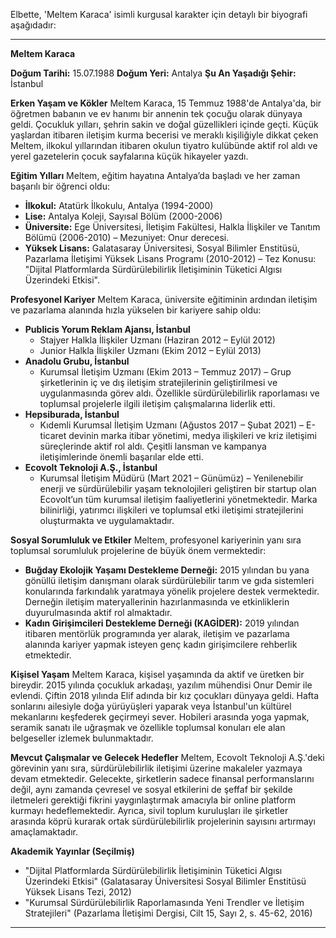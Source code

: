 Elbette, 'Meltem Karaca' isimli kurgusal karakter için detaylı bir biyografi aşağıdadır:

---

**Meltem Karaca**

**Doğum Tarihi:** 15.07.1988
**Doğum Yeri:** Antalya
**Şu An Yaşadığı Şehir:** İstanbul

**Erken Yaşam ve Kökler**
Meltem Karaca, 15 Temmuz 1988'de Antalya'da, bir öğretmen babanın ve ev hanımı bir annenin tek çocuğu olarak dünyaya geldi. Çocukluk yılları, şehrin sakin ve doğal güzellikleri içinde geçti. Küçük yaşlardan itibaren iletişim kurma becerisi ve meraklı kişiliğiyle dikkat çeken Meltem, ilkokul yıllarından itibaren okulun tiyatro kulübünde aktif rol aldı ve yerel gazetelerin çocuk sayfalarına küçük hikayeler yazdı.

**Eğitim Yılları**
Meltem, eğitim hayatına Antalya’da başladı ve her zaman başarılı bir öğrenci oldu:
*   **İlkokul:** Atatürk İlkokulu, Antalya (1994-2000)
*   **Lise:** Antalya Koleji, Sayısal Bölüm (2000-2006)
*   **Üniversite:** Ege Üniversitesi, İletişim Fakültesi, Halkla İlişkiler ve Tanıtım Bölümü (2006-2010) – Mezuniyet: Onur derecesi.
*   **Yüksek Lisans:** Galatasaray Üniversitesi, Sosyal Bilimler Enstitüsü, Pazarlama İletişimi Yüksek Lisans Programı (2010-2012) – Tez Konusu: "Dijital Platformlarda Sürdürülebilirlik İletişiminin Tüketici Algısı Üzerindeki Etkisi".

**Profesyonel Kariyer**
Meltem Karaca, üniversite eğitiminin ardından iletişim ve pazarlama alanında hızla yükselen bir kariyere sahip oldu:
*   **Publicis Yorum Reklam Ajansı, İstanbul**
    *   Stajyer Halkla İlişkiler Uzmanı (Haziran 2012 – Eylül 2012)
    *   Junior Halkla İlişkiler Uzmanı (Ekim 2012 – Eylül 2013)
*   **Anadolu Grubu, İstanbul**
    *   Kurumsal İletişim Uzmanı (Ekim 2013 – Temmuz 2017) – Grup şirketlerinin iç ve dış iletişim stratejilerinin geliştirilmesi ve uygulanmasında görev aldı. Özellikle sürdürülebilirlik raporlaması ve toplumsal projelerle ilgili iletişim çalışmalarına liderlik etti.
*   **Hepsiburada, İstanbul**
    *   Kıdemli Kurumsal İletişim Uzmanı (Ağustos 2017 – Şubat 2021) – E-ticaret devinin marka itibar yönetimi, medya ilişkileri ve kriz iletişimi süreçlerinde aktif rol aldı. Çeşitli lansman ve kampanya iletişimlerinde önemli başarılar elde etti.
*   **Ecovolt Teknoloji A.Ş., İstanbul**
    *   Kurumsal İletişim Müdürü (Mart 2021 – Günümüz) – Yenilenebilir enerji ve sürdürülebilir yaşam teknolojileri geliştiren bir startup olan Ecovolt’un tüm kurumsal iletişim faaliyetlerini yönetmektedir. Marka bilinirliği, yatırımcı ilişkileri ve toplumsal etki iletişimi stratejilerini oluşturmakta ve uygulamaktadır.

**Sosyal Sorumluluk ve Etkiler**
Meltem, profesyonel kariyerinin yanı sıra toplumsal sorumluluk projelerine de büyük önem vermektedir:
*   **Buğday Ekolojik Yaşamı Destekleme Derneği:** 2015 yılından bu yana gönüllü iletişim danışmanı olarak sürdürülebilir tarım ve gıda sistemleri konularında farkındalık yaratmaya yönelik projelere destek vermektedir. Derneğin iletişim materyallerinin hazırlanmasında ve etkinliklerin duyurulmasında aktif rol almaktadır.
*   **Kadın Girişimcileri Destekleme Derneği (KAGİDER):** 2019 yılından itibaren mentörlük programında yer alarak, iletişim ve pazarlama alanında kariyer yapmak isteyen genç kadın girişimcilere rehberlik etmektedir.

**Kişisel Yaşam**
Meltem Karaca, kişisel yaşamında da aktif ve üretken bir bireydir. 2015 yılında çocukluk arkadaşı, yazılım mühendisi Onur Demir ile evlendi. Çiftin 2018 yılında Elif adında bir kız çocukları dünyaya geldi. Hafta sonlarını ailesiyle doğa yürüyüşleri yaparak veya İstanbul'un kültürel mekanlarını keşfederek geçirmeyi sever. Hobileri arasında yoga yapmak, seramik sanatı ile uğraşmak ve özellikle toplumsal konuları ele alan belgeseller izlemek bulunmaktadır.

**Mevcut Çalışmalar ve Gelecek Hedefler**
Meltem, Ecovolt Teknoloji A.Ş.'deki görevinin yanı sıra, sürdürülebilirlik iletişimi üzerine makaleler yazmaya devam etmektedir. Gelecekte, şirketlerin sadece finansal performanslarını değil, aynı zamanda çevresel ve sosyal etkilerini de şeffaf bir şekilde iletmeleri gerektiği fikrini yaygınlaştırmak amacıyla bir online platform kurmayı hedeflemektedir. Ayrıca, sivil toplum kuruluşları ile şirketler arasında köprü kurarak ortak sürdürülebilirlik projelerinin sayısını artırmayı amaçlamaktadır.

**Akademik Yayınlar (Seçilmiş)**
*   "Dijital Platformlarda Sürdürülebilirlik İletişiminin Tüketici Algısı Üzerindeki Etkisi" (Galatasaray Üniversitesi Sosyal Bilimler Enstitüsü Yüksek Lisans Tezi, 2012)
*   "Kurumsal Sürdürülebilirlik Raporlamasında Yeni Trendler ve İletişim Stratejileri" (Pazarlama İletişimi Dergisi, Cilt 15, Sayı 2, s. 45-62, 2016)

---